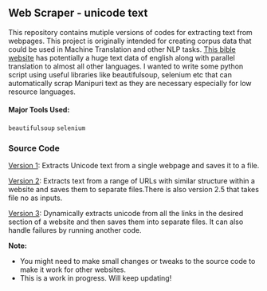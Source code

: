 ## Web Scraper - unicode text
This repository contains mutiple versions of codes for extracting text from webpages. This project is originally intended for creating corpus data that could be used in Machine Translation and other NLP tasks. [This bible website](https://live.bible.is/bible/MNIBIV/GEN/1) has potentially a huge text data of english along with parallel translation to almost all other languages. I wanted to write some python script using useful libraries like beautifulsoup, selenium etc that can automatically scrap Manipuri text as they are necessary especially for low resource languages.


#### Major Tools Used: 
`beautifulsoup` `selenium`

### Source Code

[Version 1](https://github.com/galax19ksh/WebScraper/tree/main/version1): Extracts Unicode text from a single webpage and saves it to a file.

[Version 2](https://github.com/galax19ksh/WebScraper/tree/main/version2): Extracts text from a range of URLs with similar structure within a website and saves them to separate files.There is also version 2.5 that takes file no as inputs.

[Version 3](https://github.com/galax19ksh/WebScraper/tree/main/version2): Dynamically extracts unicode from all the links in the desired section of a website and then saves them into separate files. It can also handle failures by running another code.

**Note:** 
* You might need to make small changes or tweaks to the source code to make it work for other websites.
* This is a work in progress. Will keep updating!
